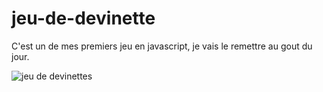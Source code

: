# jeu-de-devinette

<p> C'est un de mes premiers jeu en javascript, je vais le remettre au gout du jour.</p>

![jeu de devinettes](https://user-images.githubusercontent.com/40036047/168306592-3b653d14-901c-4d0d-8cb3-957937ae6284.PNG)
